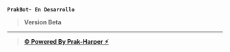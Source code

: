 **`PrakBot- En Desarrollo`**
> **Version Beta**

___

> **[© Powered By Prak-Harper ⚡︎](https://github.com/Prakharper)**
